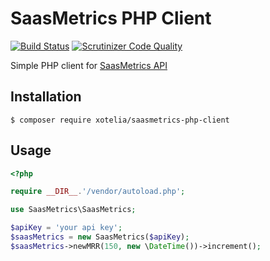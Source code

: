 # SaasMetrics PHP Client

[![Build Status](https://travis-ci.org/Akh0/saasmetrics-php-client.svg)](https://travis-ci.org/Akh0/saasmetrics-php-client) [![Scrutinizer Code Quality](https://scrutinizer-ci.com/g/Akh0/saasmetrics-php-client/badges/quality-score.png?b=master)](https://scrutinizer-ci.com/g/Akh0/saasmetrics-php-client/?branch=master)

Simple PHP client for [SaasMetrics API](http://www.saasmetrics.co/docs/)

## Installation

```
$ composer require xotelia/saasmetrics-php-client
```

## Usage

```php
<?php

require __DIR__.'/vendor/autoload.php';

use SaasMetrics\SaasMetrics;

$apiKey = 'your api key';
$saasMetrics = new SaasMetrics($apiKey);
$saasMetrics->newMRR(150, new \DateTime())->increment();
```
